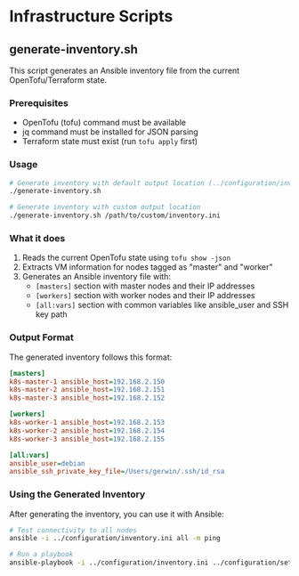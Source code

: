 # Infrastructure Scripts

## generate-inventory.sh

This script generates an Ansible inventory file from the current OpenTofu/Terraform state.

### Prerequisites

- OpenTofu (tofu) command must be available
- jq command must be installed for JSON parsing
- Terraform state must exist (run `tofu apply` first)

### Usage

```bash
# Generate inventory with default output location (../configuration/inventory.ini)
./generate-inventory.sh

# Generate inventory with custom output location
./generate-inventory.sh /path/to/custom/inventory.ini
```

### What it does

1. Reads the current OpenTofu state using `tofu show -json`
2. Extracts VM information for nodes tagged as "master" and "worker"
3. Generates an Ansible inventory file with:
   - `[masters]` section with master nodes and their IP addresses
   - `[workers]` section with worker nodes and their IP addresses
   - `[all:vars]` section with common variables like ansible_user and SSH key path

### Output Format

The generated inventory follows this format:

```ini
[masters]
k8s-master-1 ansible_host=192.168.2.150
k8s-master-2 ansible_host=192.168.2.151
k8s-master-3 ansible_host=192.168.2.152

[workers]
k8s-worker-1 ansible_host=192.168.2.153
k8s-worker-2 ansible_host=192.168.2.154
k8s-worker-3 ansible_host=192.168.2.155

[all:vars]
ansible_user=debian
ansible_ssh_private_key_file=/Users/gerwin/.ssh/id_rsa
```

### Using the Generated Inventory

After generating the inventory, you can use it with Ansible:

```bash
# Test connectivity to all nodes
ansible -i ../configuration/inventory.ini all -m ping

# Run a playbook
ansible-playbook -i ../configuration/inventory.ini ../configuration/setup-k8s.yml
``` 
